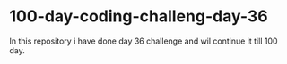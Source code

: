 # 100-day-coding-challeng-day-36
In this repository i have  done day 36 challenge and wil continue it till 100 day.
